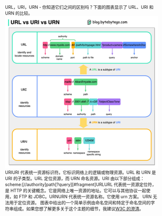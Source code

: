 URL，URI，URN - 你知道它们之间的区别吗？下面的图表显示了 URL、URI 和 URN 的比较。![](../images/url-uri-urn.jpg)URIURI 代表统一资源标识符。它标识网络上的逻辑或物理资源。URL 和 URN 是 URI 的子类型。URL 定位资源，而 URN 命名资源。URI 由以下部分组成：scheme:[//authority]path[?query][#fragment]URLURL 代表统一资源定位符，是 HTTP 的关键概念。它是网络上唯一资源的地址。它可以与其他协议一起使用，如 FTP 和 JDBC。URNURN 代表统一资源名称。它使用 urn 方案。 URN 无法用于定位资源。 图表中给出的一个简单示例由命名空间和特定于命名空间的字符串组成。如果您想了解更多关于这个主题的细节，我建议[W3C 的澄清](https://www.w3.org/TR/uri-clarification/)。